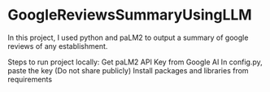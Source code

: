 # GoogleReviewsSummaryUsingLLM
In this project, I used python and paLM2 to output a summary of google reviews of any establishment.

Steps to run project locally:
Get paLM2 API Key from Google AI
In config.py, paste the key (Do not share publicly)
Install packages and libraries from requirements